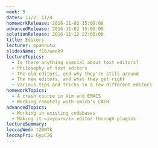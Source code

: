 ```yaml
---
week: 9
dates: 11/2, 11/4
homeworkRelease: 2016-11-02 15:00:00
advancedRelease: 2016-11-02 15:00:00
solutionRelease: 2016-11-12 22:00:00
title: Editors
lecturer: ppannuto
slidesName: f16/week9
lectureTopics:
  - Is there anything special about text editors?
  - Philosophy of text editors
  - The old editors, and why they're still around
  - The new editors, and what they get right
  - Various tips and tricks in a few different editors 
homeworkTopics:
  - A crash course in Vim and EMACS
  - Working remotely with umich's CAEN
advancedTopics:
  - Working in existing codebases
  - Making it <i>your</i> editor through plugins
lectureSummary:
leccapWed: tZBWTk
leccapFri: GypC2G
---
```



